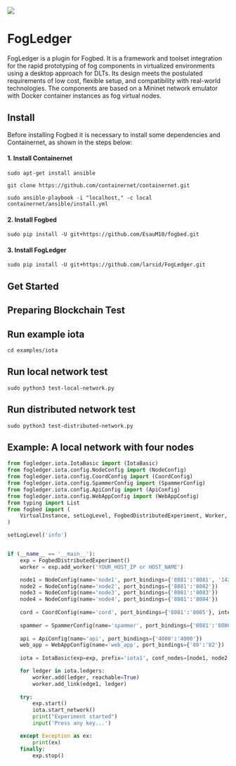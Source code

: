 ![](https://img.shields.io/badge/python-3.8+-blue.svg)

# FogLedger

FogLedger is a plugin for Fogbed. It is a framework and toolset integration for the rapid prototyping of fog components in virtualized environments using a desktop approach for DLTs. Its design meets the postulated requirements of low cost, flexible setup, and compatibility with real-world technologies. The components are based on a Mininet network emulator with Docker container instances as fog virtual nodes.

## Install

Before installing Fogbed it is necessary to install some dependencies and Containernet, as shown in the steps below:

#### 1. Install Containernet

```
sudo apt-get install ansible
```

```
git clone https://github.com/containernet/containernet.git
```

```
sudo ansible-playbook -i "localhost," -c local containernet/ansible/install.yml
```

#### 2. Install Fogbed

```
sudo pip install -U git+https://github.com/EsauM10/fogbed.git
```

#### 3. Install FogLedger

```
sudo pip install -U git+https://github.com/larsid/FogLedger.git
```

## Get Started

## Preparing Blockchain Test

## Run example iota

```
cd examples/iota
```

## Run local network test

```
sudo python3 test-local-network.py
```

## Run distributed network test 

```
sudo python3 test-distributed-network.py
```

## Example: A local network with four nodes

```python
from fogledger.iota.IotaBasic import (IotaBasic)
from fogledger.iota.config.NodeConfig import (NodeConfig)
from fogledger.iota.config.CoordConfig import (CoordConfig)
from fogledger.iota.config.SpammerConfig import (SpammerConfig)
from fogledger.iota.config.ApiConfig import (ApiConfig)
from fogledger.iota.config.WebAppConfig import (WebAppConfig)
from typing import List
from fogbed import (
    VirtualInstance, setLogLevel, FogbedDistributedExperiment, Worker, Controller
)

setLogLevel('info')


if (__name__ == '__main__'):
    exp = FogbedDistributedExperiment()
    worker = exp.add_worker('YOUR_HOST_IP or HOST_NAME')

    node1 = NodeConfig(name='node1', port_bindings={'8081':'8081', '14265':'14265'})
    node2 = NodeConfig(name='node2', port_bindings={'8081':'8082'})
    node3 = NodeConfig(name='node3', port_bindings={'8081':'8083'})
    node4 = NodeConfig(name='node4', port_bindings={'8081':'8084'})
    
    cord = CoordConfig(name='cord', port_bindings={'8081':'8085'}, interval='60s')
    
    spammer = SpammerConfig(name='spammer', port_bindings={'8081':'8086'}, message ='one-click-tangle.')
   
    api = ApiConfig(name='api', port_bindings={'4000':'4000'})    
    web_app = WebAppConfig(name='web_app', port_bindings={'80':'82'})
    
    iota = IotaBasic(exp=exp, prefix='iota1', conf_nodes=[node1, node2, node3, node4], conf_coord=cord, conf_spammer=spammer)

    for ledger in iota.ledgers:
        worker.add(ledger, reachable=True)
        worker.add_link(edge1, ledger)
    
    try:
        exp.start()
        iota.start_network()
        print("Experiment started")
        input('Press any key...')

    except Exception as ex:
        print(ex)
    finally:
        exp.stop()
```

